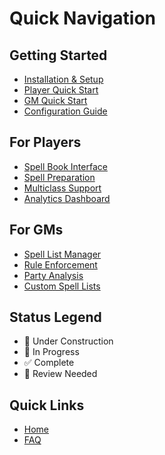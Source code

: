 # Quick Navigation

## Getting Started

- [Installation & Setup](Installation-and-Setup)
- [Player Quick Start](Player-Quick-Start)
- [GM Quick Start](GM-Quick-Start)
- [Configuration Guide](Configuration-Guide)

## For Players

- [Spell Book Interface](Player-Spell-Book-Interface)
- [Spell Preparation](Spell-Preparation-System)
- [Multiclass Support](Multiclass-Spellcasting)
- [Analytics Dashboard](Personal-Analytics-Dashboard)

## For GMs

- [Spell List Manager](Spell-List-Manager)
- [Rule Enforcement](Rule-Enforcement-Options)
- [Party Analysis](Party-Spell-Analysis)
- [Custom Spell Lists](Custom-Spell-Lists)

## Status Legend

- 🚧 Under Construction
- 📝 In Progress
- ✅ Complete
- 🔄 Review Needed

## Quick Links

- [Home](Home)
- [FAQ](FAQ)
